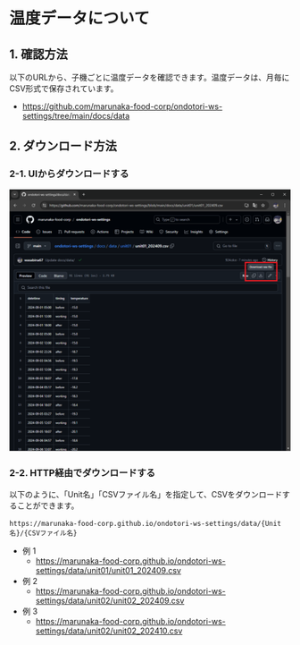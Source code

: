 # 温度データについて

## 1. 確認方法

以下のURLから、子機ごとに温度データを確認できます。温度データは、月毎にCSV形式で保存されています。

- https://github.com/marunaka-food-corp/ondotori-ws-settings/tree/main/docs/data

## 2. ダウンロード方法

### 2-1. UIからダウンロードする

![](unit01_202409.csv.png)

### 2-2. HTTP経由でダウンロードする

以下のように、「Unit名」「CSVファイル名」を指定して、CSVをダウンロードすることができます。

```
https://marunaka-food-corp.github.io/ondotori-ws-settings/data/{Unit名}/{CSVファイル名}
```

- 例 1
  - https://marunaka-food-corp.github.io/ondotori-ws-settings/data/unit01/unit01_202409.csv
- 例 2
  - https://marunaka-food-corp.github.io/ondotori-ws-settings/data/unit02/unit02_202409.csv
- 例 3
  - https://marunaka-food-corp.github.io/ondotori-ws-settings/data/unit02/unit02_202410.csv
